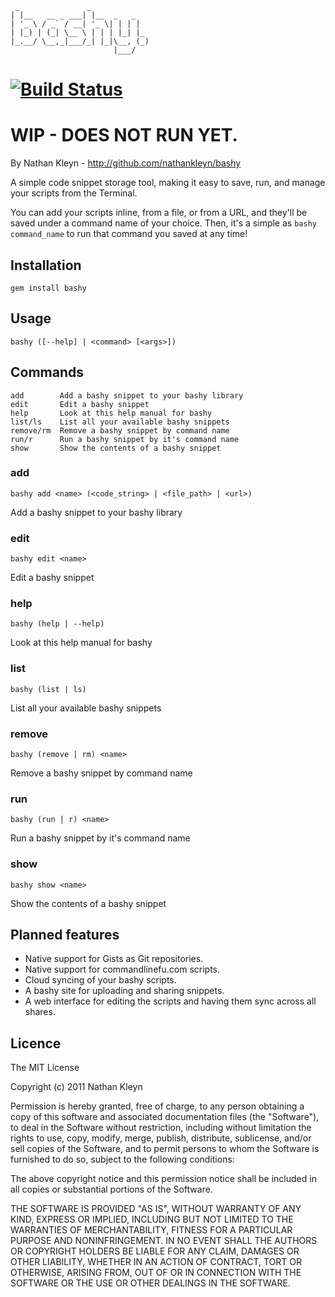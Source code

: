      _               _             
    | |__   __ _ ___| |__  _   _   
    | '_ \ / _` / __| '_ \| | | |  
    | |_) | (_| \__ \ | | | |_| |_ 
    |_.__/ \__,_|___/_| |_|\__, (_)
                           |___/   

# [![Build Status](https://secure.travis-ci.org/nathankleyn/bashy.png)](http://travis-ci.org/nathankleyn/bashy)
# WIP - DOES NOT RUN YET.

By Nathan Kleyn - <http://github.com/nathankleyn/bashy>

A simple code snippet storage tool, making it easy to save, run, and manage your scripts from the Terminal.

You can add your scripts inline, from a file, or from a URL, and they'll be saved under a command name of your choice. Then, it's a simple as `bashy command_name` to run that command you saved at any time!

## Installation

    gem install bashy

## Usage

    bashy ([--help] | <command> [<args>])

## Commands

    add        Add a bashy snippet to your bashy library
    edit       Edit a bashy snippet
    help       Look at this help manual for bashy
    list/ls    List all your available bashy snippets
    remove/rm  Remove a bashy snippet by command name
    run/r      Run a bashy snippet by it's command name
    show       Show the contents of a bashy snippet

### add

    bashy add <name> (<code_string> | <file_path> | <url>)

Add a bashy snippet to your bashy library

### edit

    bashy edit <name>

Edit a bashy snippet

### help

    bashy (help | --help)

Look at this help manual for bashy

### list

    bashy (list | ls)

List all your available bashy snippets

### remove

    bashy (remove | rm) <name>

Remove a bashy snippet by command name

### run

    bashy (run | r) <name>

Run a bashy snippet by it's command name

### show

    bashy show <name>

Show the contents of a bashy snippet

## Planned features

* Native support for Gists as Git repositories.
* Native support for commandlinefu.com scripts.
* Cloud syncing of your bashy scripts.
* A bashy site for uploading and sharing snippets.
* A web interface for editing the scripts and having them sync across all shares.

## Licence

The MIT License

Copyright (c) 2011 Nathan Kleyn

Permission is hereby granted, free of charge, to any person obtaining a copy
of this software and associated documentation files (the "Software"), to deal
in the Software without restriction, including without limitation the rights
to use, copy, modify, merge, publish, distribute, sublicense, and/or sell
copies of the Software, and to permit persons to whom the Software is
furnished to do so, subject to the following conditions:

The above copyright notice and this permission notice shall be included in
all copies or substantial portions of the Software.

THE SOFTWARE IS PROVIDED "AS IS", WITHOUT WARRANTY OF ANY KIND, EXPRESS OR
IMPLIED, INCLUDING BUT NOT LIMITED TO THE WARRANTIES OF MERCHANTABILITY,
FITNESS FOR A PARTICULAR PURPOSE AND NONINFRINGEMENT. IN NO EVENT SHALL THE
AUTHORS OR COPYRIGHT HOLDERS BE LIABLE FOR ANY CLAIM, DAMAGES OR OTHER
LIABILITY, WHETHER IN AN ACTION OF CONTRACT, TORT OR OTHERWISE, ARISING FROM,
OUT OF OR IN CONNECTION WITH THE SOFTWARE OR THE USE OR OTHER DEALINGS IN
THE SOFTWARE.
